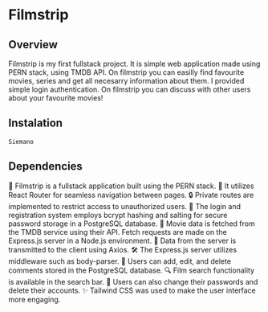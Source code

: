 # Filmstrip
## Overview
Filmstrip is my first fullstack project. It is simple web application made using PERN stack, using TMDB API. On filmstrip you can easilly find favourite movies, series and get all necesarry information about them. I provided simple login authentication. On filmstrip you can discuss with other users about your favourite movies!
## Instalation
```
Siemano
```
## Dependencies
🔧 Filmstrip is a fullstack application built using the PERN stack.
🔗 It utilizes React Router for seamless navigation between pages.
🔒 Private routes are implemented to restrict access to unauthorized users.
🔐 The login and registration system employs bcrypt hashing and salting for secure password storage in a PostgreSQL database.
🎥 Movie data is fetched from the TMDB service using their API. Fetch requests are made on the Express.js server in a Node.js environment.
📡 Data from the server is transmitted to the client using Axios.
🛠️ The Express.js server utilizes middleware such as body-parser.
💬 Users can add, edit, and delete comments stored in the PostgreSQL database.
🔍 Film search functionality is available in the search bar.
🔑 Users can also change their passwords and delete their accounts.
✨ Tailwind CSS was used to make the user interface more engaging.
